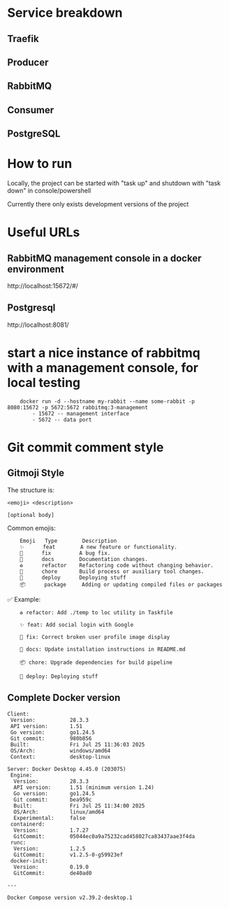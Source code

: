 # Service breakdown
## Traefik

## Producer

## RabbitMQ

## Consumer

## PostgreSQL

# How to run
Locally, the project can be started with "task up" and shutdown with "task down" in console/powershell

Currently there only exists development versions of the project

# Useful URLs
## RabbitMQ management console in a docker environment
http://localhost:15672/#/

## Postgresql
http://localhost:8081/

# start a nice instance of rabbitmq with a management console, for local testing
```
    docker run -d --hostname my-rabbit --name some-rabbit -p 8080:15672 -p 5672:5672 rabbitmq:3-management
        - 15672 -- management interface
        - 5672 -- data port
```

# Git commit comment style
## Gitmoji Style
The structure is:
```
<emoji> <description>

[optional body]
```

Common emojis:
```
    Emoji   Type	    Description
    ✨      feat        A new feature or functionality.
    🐛      fix         A bug fix.
    📝      docs        Documentation changes.
    ♻️      refactor    Refactoring code without changing behavior.
    🔧      chore       Build process or auxiliary tool changes.
    🚀      deploy      Deploying stuff
    📦️      package     Adding or updating compiled files or packages

```

✅ Example:
```
    ♻️ refactor: Add ./temp to loc utility in Taskfile

    ✨ feat: Add social login with Google

    🐛 fix: Correct broken user profile image display

    📝 docs: Update installation instructions in README.md

    📦️ chore: Upgrade dependencies for build pipeline

    🚀 deploy: Deploying stuff
```

## Complete Docker version
```
Client:
 Version:           28.3.3
 API version:       1.51
 Go version:        go1.24.5
 Git commit:        980b856
 Built:             Fri Jul 25 11:36:03 2025
 OS/Arch:           windows/amd64
 Context:           desktop-linux

Server: Docker Desktop 4.45.0 (203075)
 Engine:
  Version:          28.3.3
  API version:      1.51 (minimum version 1.24)
  Go version:       go1.24.5
  Git commit:       bea959c
  Built:            Fri Jul 25 11:34:00 2025
  OS/Arch:          linux/amd64
  Experimental:     false
 containerd:
  Version:          1.7.27
  GitCommit:        05044ec0a9a75232cad458027ca83437aae3f4da
 runc:
  Version:          1.2.5
  GitCommit:        v1.2.5-0-g59923ef
 docker-init:
  Version:          0.19.0
  GitCommit:        de40ad0

---

Docker Compose version v2.39.2-desktop.1
```



